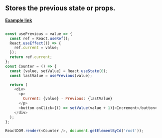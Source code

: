 ## Stores the previous state or props.







**[Example link](https://codepen.io/levanics/pen/jOwgyJj)**



```javascript

const usePrevious = value => {
  const ref = React.useRef();
  React.useEffect(() => {
    ref.current = value;
  });
  return ref.current;
};
const Counter = () => {
  const [value, setValue] = React.useState(0);
  const lastValue = usePrevious(value);

  return (
    <div>
      <p>
        Current: {value} - Previous: {lastValue}
      </p>
      <button onClick={() => setValue(value + 1)}>Increment</button>
    </div>
  );
};

ReactDOM.render(<Counter />, document.getElementById('root'));

```